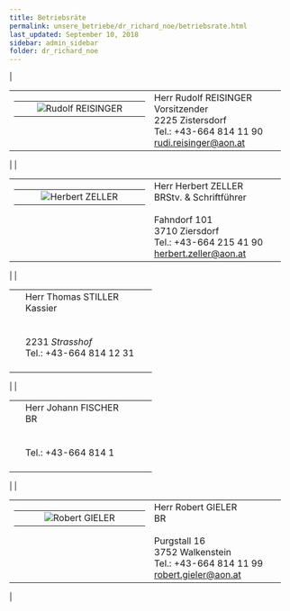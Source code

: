 ```yaml
---
title: Betriebsräte
permalink: unsere_betriebe/dr_richard_noe/betriebsrate.html
last_updated: September 10, 2018
sidebar: admin_sidebar
folder: dr_richard_noe
---
```


| <!--base32-41hp2rv8cn4pwtkf40x20thm6th66d1r6mrked9mcdgk0t3575h66d9m6cwkcdb4crrk2c9j40-base32-->

<table cellpadding="0" cellspacing="0" border="0" summary=""><tbody><tr><td valign="top" class="lauftext"><table cellpadding="0" cellspacing="0" border="0" summary=""><tbody><tr><td width="217" class="kontaktimage" align="center" valign="middle"><img alt="Rudolf REISINGER" border="0" src="https://br-richard.github.io/images/dr_richard_noe/Reisinger.jpg" /></td></tr></tbody></table></td><td valign="top" class="lauftext" width="217"><span class="kontaktname">Herr Rudolf REISINGER </span><br /><span class="kontaktfunktion">Vorsitzender</span><br />2225 Zistersdorf<br />Tel.: +43-664 814 11 90<br /><a class="kontaktemail" href="mailto:rudi.reisinger@aon.at">rudi.reisinger@aon.at</a></td></tr></tbody></table><!--base32-4193mc1e60rk4e9n70r38e9q6wu32dt040-base32--> |
| <!--base32-41hp2rv8cn4pwtkf40x20ctpc8uk8rb4c5k3ae9h6cwkcdhm6mw3gd9gcmt3cchjc8w3crk440-base32-->

<table cellpadding="0" cellspacing="0" border="0" summary=""><tbody><tr><td valign="top" class="lauftext"><table cellpadding="0" cellspacing="0" border="0" summary=""><tbody><tr><td width="217" class="kontaktimage" align="center" valign="middle"><img alt="Herbert ZELLER" border="0" src="https://br-richard.github.io/images/dr_richard_noe/Zeller.2.jpeg" /></td></tr></tbody></table></td><td valign="top" class="lauftext" width="217"><span class="kontaktname">Herr Herbert ZELLER </span><br /><span class="kontaktfunktion">BRStv. &amp; Schriftf&uuml;hrer</span><br /><br />Fahndorf 101<br />3710 Ziersdorf<br />Tel.: +43-664 215 41 90<br /><a class="kontaktemail" href="mailto:herbert.zeller@aon.at">herbert.zeller@aon.at</a></td></tr></tbody></table><!--base32-4193mc1e60rk2dhr6grkee9k60v30ct040-base32--> |
| <!--base32-41hp2rv8cn4pwtkf40x20d9r6cvp2thj6rr32dk2chjpac9j70r36tb575jpae9g6cr36c9m40-base32-->

<table cellpadding="0" cellspacing="0" border="0" summary=""><tbody><tr><td valign="top" class="lauftext">&nbsp;</td><td valign="top" class="lauftext" width="217"><span class="kontaktname">Herr Thomas STILLER&nbsp;</span><br /><span class="kontaktfunktion">Kassier</span><br /><br /><br />2231 <em>Strasshof</em><br />Tel.: +43-664 814 12 31<br />&nbsp;</td></tr></tbody></table><!--base32-4193mc1e60rk2dtg6gwk4c9q68t38c9j40g0-base32--> |
| <!--base32-41hp2rv8cn4pwtkf40x20c3270r3jtb271gkjt9q70w6adtj6xh3ed9tcdh3grtjchhkjrv140-base32-->

<table cellpadding="0" cellspacing="0" border="0" summary=""><tbody><tr><td valign="top" class="lauftext">&nbsp;</td><td valign="top" class="lauftext" width="217"><span class="kontaktname">Herr Johann FISCHER </span><br /><span class="kontaktfunktion">BR</span><br /><br /><br />Tel.: +43-664 814 1<br />&nbsp;</td></tr></tbody></table><!--base32-4193mc1e60rk2dtp6mr30ctj60u36d1p40g0-base32--> |
| <!--base32-41hp2rv8cn4pwtkf40x20rtqchk3ed3374v38ctn61jkgc9h69hpcrk568tp4rb36dk3jck540-base32-->

<table cellpadding="0" cellspacing="0" border="0" summary=""><tbody><tr><td valign="top" class="lauftext"><table cellpadding="0" cellspacing="0" border="0" summary=""><tbody><tr><td width="217" class="kontaktimage" align="center" valign="middle"><img alt="Robert GIELER" border="0" src="https://br-richard.github.io/images/dr_richard_noe/gieler.jpg" /></td></tr></tbody></table></td><td valign="top" class="lauftext" width="217"><span class="kontaktname">Herr Robert GIELER </span><br /><span class="kontaktfunktion">BR</span><br /><br />Purgstall 16<br />3752 Walkenstein<br />Tel.: +43-664 814 11 99<br /><a class="kontaktemail" href="mailto:robert.gieler@aon.at">robert.gieler@aon.at</a></td></tr></tbody></table><!--base32-4193mc1e60rk2dhj60wkje1k70t3adhr40g0-base32--> |